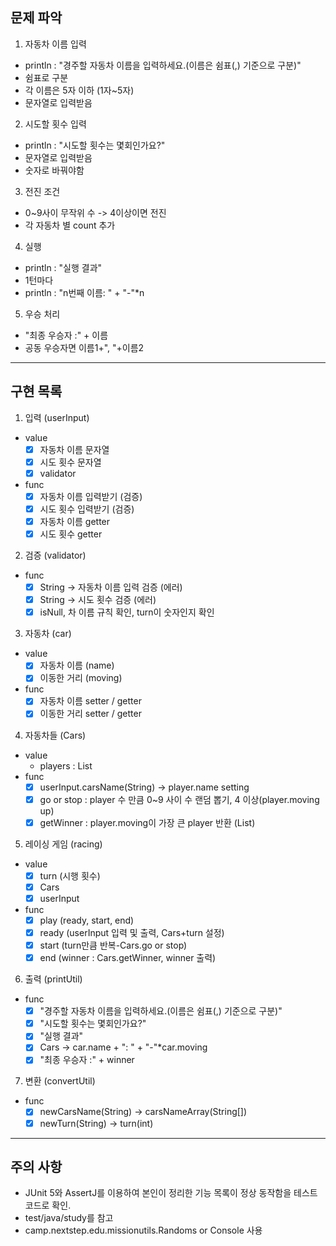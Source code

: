 문제 파악
----------------------------------------------------------------
1. 자동차 이름 입력
- println : "경주할 자동차 이름을 입력하세요.(이름은 쉼표(,) 기준으로 구분)"
- 쉼표로 구분
- 각 이름은 5자 이하 (1자~5자)
- 문자열로 입력받음

2. 시도할 횟수 입력
- println : "시도할 횟수는 몇회인가요?"
- 문자열로 입력받음
- 숫자로 바꿔야함

3. 전진 조건
- 0~9사이 무작위 수 -> 4이상이면 전진
- 각 자동차 별 count 추가

4. 실행
- println : "실행 결과"
- 1턴마다
- println : "n번째 이름: " + "-"*n

5. 우승 처리
- "최종 우승자 :" + 이름
- 공동 우승자면 이름1+", "+이름2
----------------------------------------------------------------
구현 목록
----------------------------------------------------------------
1. 입력 (userInput)
- value
  - [x] 자동차 이름 문자열
  - [x] 시도 횟수 문자열
  - [x] validator
- func
  - [x] 자동차 이름 입력받기 (검증)
  - [x] 시도 횟수 입력받기 (검증)
  - [x] 자동차 이름 getter
  - [x] 시도 횟수 getter

2. 검증 (validator)
- func
   - [x] String -> 자동차 이름 입력 검증 (에러)
   - [x] String -> 시도 횟수 검증 (에러)
   - [x] isNull, 차 이름 규칙 확인, turn이 숫자인지 확인
 
3. 자동차 (car)
- value
  - [x] 자동차 이름 (name)
  - [x] 이동한 거리 (moving)
- func
  - [x] 자동차 이름 setter / getter
  - [x] 이동한 거리 setter / getter

4. 자동차들 (Cars)
- value
  - players : List<car>
- func
  - [x] userInput.carsName(String) -> player.name setting
  - [x] go or stop : player 수 만큼 0~9 사이 수 랜덤 뽑기, 4 이상(player.moving up)
  - [x] getWinner : player.moving이 가장 큰 player 반환 (List<car>)
  
5. 레이싱 게임 (racing)
- value
  - [x] turn (시행 횟수)
  - [x] Cars
  - [x] userInput
- func
   - [x] play (ready, start, end)
   - [x] ready (userInput 입력 및 출력, Cars+turn 설정)
   - [x] start (turn만큼 반복-Cars.go or stop)
   - [x] end (winner : Cars.getWinner, winner 출력)

6. 출력 (printUtil)
- func
   - [x]  "경주할 자동차 이름을 입력하세요.(이름은 쉼표(,) 기준으로 구분)"
   - [x]  "시도할 횟수는 몇회인가요?"
   - [x]  "실행 결과"
   - [x]  Cars -> car.name + ": " + "-"*car.moving
   - [x]  "최종 우승자 :" + winner

7. 변환 (convertUtil)
- func
  - [x] newCarsName(String) -> carsNameArray(String[])
  - [x] newTurn(String) -> turn(int)

----------------------------------------------------------------
주의 사항
----------------------------------------------------------------
- JUnit 5와 AssertJ를 이용하여 본인이 정리한 기능 목록이 정상 동작함을
테스트 코드로 확인.
- test/java/study를 참고
- camp.nextstep.edu.missionutils.Randoms or Console 사용
